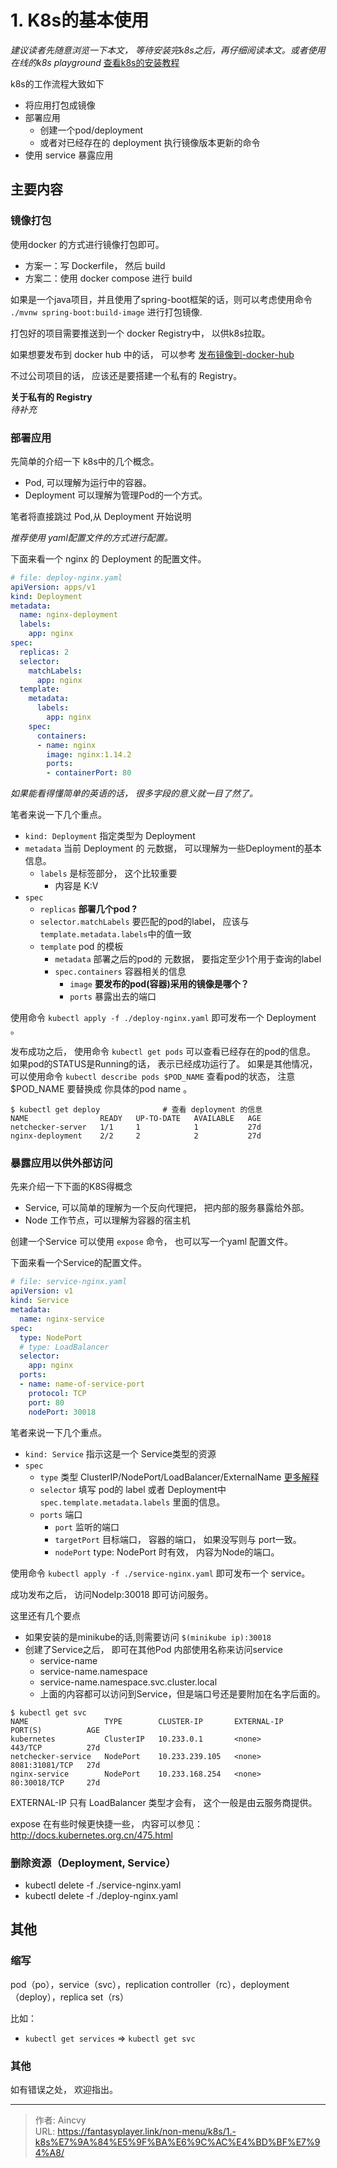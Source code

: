 # 1. K8s的基本使用


*建议读者先随意浏览一下本文， 等待安装完k8s之后，再仔细阅读本文。或者使用在线的k8s playground*   [查看k8s的安装教程](./2.%20k8s的安装)


k8s的工作流程大致如下
- 将应用打包成镜像
- 部署应用
  - 创建一个pod/deployment
  - 或者对已经存在的 deployment 执行镜像版本更新的命令
- 使用 service 暴露应用

## 主要内容

### 镜像打包

使用docker 的方式进行镜像打包即可。 

- 方案一：写 Dockerfile， 然后 build
- 方案二：使用 docker compose 进行 build 

如果是一个java项目，并且使用了spring-boot框架的话，则可以考虑使用命令 `./mvnw spring-boot:build-image` 进行打包镜像.

打包好的项目需要推送到一个 docker Registry中， 以供k8s拉取。 

如果想要发布到 docker hub 中的话， 可以参考 [发布镜像到-docker-hub](../../../periphery/-code-server-+-jdk17-的docker-镜像/#发布镜像到-docker-hub)

不过公司项目的话， 应该还是要搭建一个私有的 Registry。

**关于私有的 Registry**  
*待补充*

<!-- https://tonybai.com/2016/11/16/how-to-pull-images-from-private-registry-on-kubernetes-cluster/  -->

### 部署应用

先简单的介绍一下 k8s中的几个概念。 
- Pod,  可以理解为运行中的容器。
- Deployment   可以理解为管理Pod的一个方式。

笔者将直接跳过 Pod,从 Deployment 开始说明 

*推荐使用 yaml配置文件的方式进行配置。*

下面来看一个 nginx 的 Deployment 的配置文件。 

```yaml
# file: deploy-nginx.yaml
apiVersion: apps/v1
kind: Deployment
metadata:
  name: nginx-deployment
  labels:
    app: nginx
spec:
  replicas: 2
  selector:
    matchLabels:
      app: nginx
  template:
    metadata:
      labels:
        app: nginx
    spec:
      containers:
      - name: nginx
        image: nginx:1.14.2
        ports:
        - containerPort: 80
```
*如果能看得懂简单的英语的话， 很多字段的意义就一目了然了。*

笔者来说一下几个重点。
- `kind: Deployment`   指定类型为 Deployment
- `metadata`   当前 Deployment 的 元数据， 可以理解为一些Deployment的基本信息。
  - `labels` 是标签部分， 这个比较重要
    - 内容是 K:V
- `spec`
  - `replicas`    **部署几个pod ?**
  - `selector.matchLabels`   要匹配的pod的label， 应该与 `template.metadata.labels`中的值一致
  - `template`  pod 的模板
    - `metadata`   部署之后的pod的 元数据， 要指定至少1个用于查询的label
    - `spec.containers`    容器相关的信息
      - `image`    **要发布的pod(容器)采用的镜像是哪个？**
      - `ports`    暴露出去的端口


使用命令 `kubectl apply -f ./deploy-nginx.yaml`   即可发布一个 Deployment 。

发布成功之后， 使用命令 `kubectl get pods` 可以查看已经存在的pod的信息。   
如果pod的STATUS是Running的话， 表示已经成功运行了。 如果是其他情况， 可以使用命令 `kubectl describe pods $POD_NAME` 查看pod的状态， 注意 $POD_NAME 要替换成
你具体的pod name 。

```shell
$ kubectl get deploy              # 查看 deployment 的信息
NAME                READY   UP-TO-DATE   AVAILABLE   AGE
netchecker-server   1/1     1            1           27d
nginx-deployment    2/2     2            2           27d
```


### 暴露应用以供外部访问

先来介绍一下下面的K8S得概念
- Service,  可以简单的理解为一个反向代理把， 把内部的服务暴露给外部。 
- Node      工作节点，可以理解为容器的宿主机

创建一个Service 可以使用 `expose` 命令， 也可以写一个yaml 配置文件。

下面来看一个Service的配置文件。 
```yaml
# file: service-nginx.yaml
apiVersion: v1
kind: Service
metadata:
  name: nginx-service
spec:
  type: NodePort
  # type: LoadBalancer
  selector:
    app: nginx
  ports:
  - name: name-of-service-port
    protocol: TCP
    port: 80
    nodePort: 30018
```

笔者来说一下几个重点。
- `kind: Service`   指示这是一个 Service类型的资源
- `spec`
  - `type`      类型  ClusterIP/NodePort/LoadBalancer/ExternalName  [更多解释](https://kubernetes.io/zh-cn/docs/tutorials/kubernetes-basics/expose/expose-intro/)
  - `selector`      填写 pod的 label 或者 Deployment中 `spec.template.metadata.labels` 里面的信息。
  - `ports`    端口
    - `port`     监听的端口
    - `targetPort`   目标端口， 容器的端口， 如果没写则与 port一致。 
    - `nodePort`     type: NodePort 时有效， 内容为Node的端口。 

使用命令 `kubectl apply -f ./service-nginx.yaml`   即可发布一个 service。 

成功发布之后， 访问NodeIp:30018  即可访问服务。    

这里还有几个要点
- 如果安装的是minikube的话,则需要访问 `$(minikube ip):30018`  
- 创建了Service之后， 即可在其他Pod 内部使用名称来访问service
  - service-name
  - service-name.namespace
  - service-name.namespace.svc.cluster.local
  - 上面的内容都可以访问到Service，但是端口号还是要附加在名字后面的。

```shell
$ kubectl get svc
NAME                 TYPE        CLUSTER-IP       EXTERNAL-IP   PORT(S)          AGE
kubernetes           ClusterIP   10.233.0.1       <none>        443/TCP          27d
netchecker-service   NodePort    10.233.239.105   <none>        8081:31081/TCP   27d
nginx-service        NodePort    10.233.168.254   <none>        80:30018/TCP     27d
```

EXTERNAL-IP 只有 LoadBalancer 类型才会有， 这个一般是由云服务商提供。 

expose 在有些时候更快捷一些， 内容可以参见：  http://docs.kubernetes.org.cn/475.html

### 删除资源（Deployment, Service）

- kubectl delete -f ./service-nginx.yaml
- kubectl delete -f ./deploy-nginx.yaml


## 其他

### 缩写

pod（po），service（svc），replication controller（rc），deployment（deploy），replica set（rs）

比如：  
- `kubectl get services`   =>  `kubectl get svc`


### 其他

如有错误之处， 欢迎指出。 


---

> 作者: Aincvy  
> URL: https://fantasyplayer.link/non-menu/k8s/1.-k8s%E7%9A%84%E5%9F%BA%E6%9C%AC%E4%BD%BF%E7%94%A8/  


